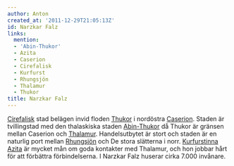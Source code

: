```yaml
---
author: Anton
created_at: '2011-12-29T21:05:13Z'
id: Narzkar Falz
links:
  mention:
  - 'Abin-Thukor'
  - Azita
  - Caserion
  - Cirefalisk
  - Kurfurst
  - Rhungsjön
  - Thalamur
  - Thukor
title: Narzkar Falz
---
```


[Cirefalisk] stad belägen invid floden [Thukor] i nordöstra [Caserion]. Staden är tvillingstad med
den thalaskiska staden [Abin-Thukor] då Thukor är gränsen mellan Caserion och [Thalamur].
Handelsutbytet är stort och staden är en naturlig port mellan [Rhungsjön] och De stora slätterna i
norr. [Kurfurstinna][] [Azita] är mycket mån om goda kontakter med Thalamur, och hon jobbar hårt för
att förbättra förbindelserna. I Narzkar Falz huserar cirka 7.000 invånare.

  [Cirefalisk]: Cirefalisk
  [Thukor]: Thukor
  [Caserion]: Caserion
  [Abin-Thukor]: Abin-Thukor
  [Thalamur]: Thalamur
  [Rhungsjön]: Rhungsjön
  [Kurfurstinna]: Kurfurst
  [Azita]: Azita
